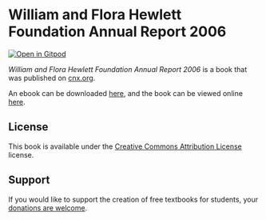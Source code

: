 # William and Flora Hewlett Foundation Annual Report 2006

[![Open in Gitpod](https://gitpod.io/button/open-in-gitpod.svg)](https://gitpod.io/from-referrer/)

_William and Flora Hewlett Foundation Annual Report 2006_ is a book that was published on [cnx.org](https://cnx.org/).

An ebook can be downloaded [here](https://github.com/cnx-user-books/cnxbook-william-and-flora-hewlett-foundation-annual-report-2006/releases/latest), and the book can be viewed online [here](https://github.com/cnx-user-books/cnxbook-william-and-flora-hewlett-foundation-annual-report-2006/releases/latest).

## License
This book is available under the [Creative Commons Attribution License](./LICENSE) license.

## Support
If you would like to support the creation of free textbooks for students, your [donations are welcome](https://riceconnect.rice.edu/donation/support-openstax-banner).
